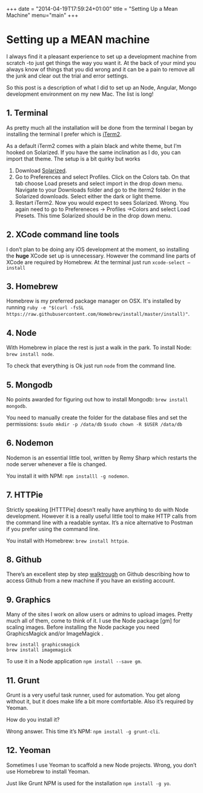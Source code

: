 +++
date = "2014-04-19T17:59:24+01:00"
title = "Setting Up a Mean Machine"
menu="main"
+++
# Setting up a MEAN machine
I always find it a pleasant experience to set up a development machine from scratch -to just get things the way you want it. At the back of your  mind you always know of things that you did wrong and it can be a pain to remove all the junk and clear out the trial and error settings.

So this post is a description of what I did to set up an Node, Angular, Mongo development environment on my new Mac. The list is long!

## 1. Terminal
 As pretty much all the installation will be done from the terminal I began by installing the terminal I prefer which is [iTerm2](https://www.iterm2.com/).

As a default iTerm2 comes with a plain black and white theme, but I’m hooked on Solarized. If you have the same inclination as I do, you can import that theme. The setup is a bit quirky but works
1. Download [Solarized](https://github.com/altercation/solarized/tree/master/iterm2-colors-solarized).
2. Go to Preferences and select Profiles. Click on the Colors tab. On that tab choose Load presets and select import in the drop down menu. Navigate to your Downloads folder and go to the iterm2 folder in the Solarized downloads. Select either the dark or light theme. 
3. Restart iTerm2. Now you would expect to sees Solarized. Wrong. You again need to go to Prefereneces -> Profiles ->Colors and select Load Presets. This time Solarized should be in the drop down menu.

## 2. XCode command line tools
I don’t plan to be doing any iOS development at the moment, so installing the **huge** XCode set up is unnecessary. However the command line parts of XCode are required by Homebrew. At the terminal just run 
`xcode-select —install`

## 3. Homebrew
Homebrew is my preferred package manager on OSX. It's installed by running `ruby -e "$(curl -fsSL https://raw.githubusercontent.com/Homebrew/install/master/install)"`.

## 4. Node
With Homebrew in place the rest is just a walk in the park. To install Node: `brew install node`.

To check that everything is Ok just run  `node` from the command line.

## 5. Mongodb
No points awarded for figuring out how to install Mongodb:
`brew install mongodb`.

You need to manually create the folder for the database files and set the permissions:
`$sudo mkdir -p /data/db`
`$sudo chown -R $USER /data/db`

## 6. Nodemon
Nodemon is an essential little tool, written by Remy Sharp which restarts the node server whenever a file is changed.

You install it with NPM: `npm installl -g nodemon`.

## 7. HTTPie
Strictly speaking [HTTTPie] doesn’t really have anything to do with Node development. However it is a really useful little tool to make HTTP calls from the command line with a readable syntax. It’s a nice alternative to Postman if you prefer using the command line.

You install with Homebrew: `brew install httpie`.

## 8. Github
There’s an excellent step by step [walktrough](https://help.github.com/articles/set-up-git/) on Github describing how to access Github from a new machine if you have an existing account.

## 9. Graphics
Many of the sites I work on allow users or admins to upload images. Pretty much all of them, come to think of it. I use the Node package [gm] for scaling images. Before installing the Node package you need GraphicsMagick and/or ImageMagick .

````
brew install graphicsmagick
brew install imagemagick
````

To use it in a Node application `npm install --save gm`.

## 11. Grunt
Grunt is a very useful task runner, used for automation. You get along without it, but it does make life a bit more comfortable. Also it’s required by Yeoman.

How do you install it? 

Wrong answer. This time it’s NPM: `npm install -g grunt-cli`.

## 12. Yeoman
Sometimes I use Yeoman to scaffold a new Node projects. Wrong, you don’t use Homebrew to install Yeoman. 

Just like Grunt NPM is used for the installation `npm install -g yo`.


